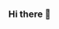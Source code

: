 ### Hi there 👋

<!--
**SteveA-99/SteveA-99** is a ✨ _special_ ✨ repository because its `README.md` (this file) appears on your GitHub profile.

###- 🔭 I’m currently pursuing a Bachelor's Degree in Computer Engineering at San Diego State University
###- 🌱 I’m currently learning Web Design and Database, Operating Systems, and the Basys 3
###- ⚡ Fun fact: I was born in Greece, Athens
-->
